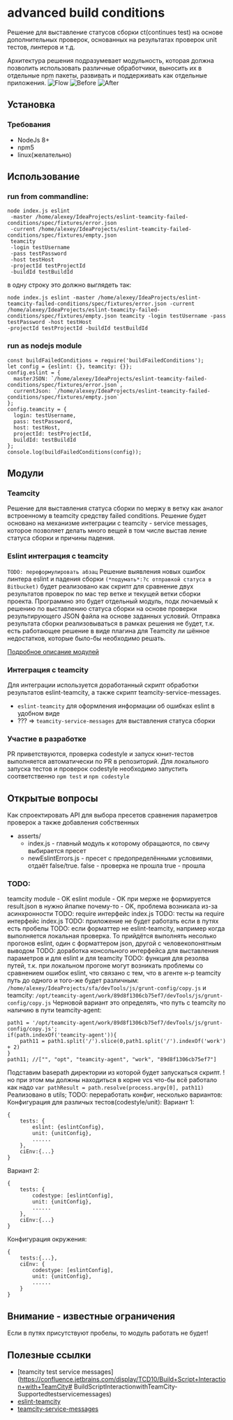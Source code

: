 # advanced build conditions
Решение для выставление статусов сборки ct(continues test) на основе дополнительных
проверок, основанных на результатах проверок unit тестов, линтеров и т.д.

Архитектура решения подразумевает модульность, которая должна позволить использовать
различные обработчики, выносить их в отдельные npm пакеты, развивать и поддерживать
как отдельные приложения.
![Flow](./img/flow.jpg)
![Before](./img/before.jpg)
![After](./img/after.jpg)
## Установка
### Требования
* NodeJs 8+
* npm5
* linux(желательно)
## Использование
### run from commandline:
```
node index.js eslint
 -master /home/alexey/IdeaProjects/eslint-teamcity-failed-conditions/spec/fixtures/error.json
 -current /home/alexey/IdeaProjects/eslint-teamcity-failed-conditions/spec/fixtures/empty.json
 teamcity
 -login testUsername
 -pass testPassword
 -host testHost
 -projectId testProjectId
 -buildId testBuildId
```
в одну строку это должно выглядеть так:
```
node index.js eslint -master /home/alexey/IdeaProjects/eslint-teamcity-failed-conditions/spec/fixtures/error.json -current 
/home/alexey/IdeaProjects/eslint-teamcity-failed-conditions/spec/fixtures/empty.json teamcity -login testUsername -pass testPassword -host testHost 
-projectId testProjectId -buildId testBuildId
```

### run as nodejs module
```
const buildFailedConditions = require('buildFailedConditions');
let config = {eslint: {}, teamcity: {}};
config.eslint = {
  masterJSON: `/home/alexey/IdeaProjects/eslint-teamcity-failed-conditions/spec/fixtures/error.json`,
  currentJson: `/home/alexey/IdeaProjects/eslint-teamcity-failed-conditions/spec/fixtures/empty.json`
};
config.teamcity = {
  login: testUsername,
  pass: testPassword,
  host: testHost,
  projectId: testProjectId,
  buildId: testBuildId
};
console.log(buildFailedConditions(config));
```
## Модули
### Teamcity
Решение для выставления статуса сборки по мержу в ветку как аналог встроенному
в teamcity средству failed conditions. Решение будет основано на механизме интеграции
с teamcity - service messages, которое позволяет делать много вещей в том числе выстав
ление статуса сборки и причины падения.

### Eslint интеграция с teamcity
`TODO: переформулировать абзац`
Решение выявления новых ошибок линтера eslint и падения сборки `(*подумать*:?с отправкой статуса в
Bitbucket)` будет реализовано как скрипт для сравнение двух результатов проверок по мас
тер ветке и текущей ветки сборки проекта. Программно это будет отдельный модуль, подк
лючаемый к решению по выставлению статуса сборки на основе проверки результирующего
JSON файла на основе заданных условий. Отправка результата сборки реализовываться в
рамках решения не будет, т.к. есть работающее решение в виде плагина для Teamcity ли
шённое недостатков, которые было-бы необходимо решать.

[Подробное описание модулей](./lib/README.md)

### Интеграция с teamcity
Для интеграции используется доработанный скрипт обработки результатов eslint-teamcity,
а также скрипт teamcity-service-messages.
* `eslint-teamcity` для оформления информации об ошибках eslint в удобном виде
* ??? => `teamcity-service-messages` для выставления статуса сборки

### Участие в разработке
PR приветствуются, проверка codestyle и запуск юнит-тестов выполняется автоматически
по PR в репозиторий. Для локального запуска тестов и проверок codestyle необходимо запустить
соответственно `npm test` и `npm codestyle`

## Открытые вопросы
Как спроектировать API для выбора пресетов сравнения параметров проверок а также добавления собственных
* asserts/
  * index.js - главный модуль к которому обращаются, по свичу выбирается пресет
  * newEslintErrors.js - пресет с предопределёнными условиями, отдаёт false/true. false - проверка не прошла
  true - прошла
  
### TODO:
teamcity module - OK
eslint module - OK
при мерже не формируется result.json в нужно йпапке почему-то - OK, проблема возникала из-за асинхронности
TODO: require интерфейс index.js
TODO: тесты на require интерфейс index.js
TODO: приложение не будет работать если в путях есть пробелы
TODO: если форматтер не eslint-teamcity, например когда выполняется локальная проверка. 
То прийдётся выполнять несолько прогонов eslint, один с форматтером json, другой с человекопонятным выводом
TODO: доработка консольного интерфейса для выставления параметров и для eslint и для teamcity
TODO: функция для резолва путей, т.к. при локальном прогоне могут возникать проблемы со сравнением ошибок eslint,
что связано с тем, что в агенте н-р teamcity путь до одного и того-же будет различным:
`/home/alexey/IdeaProjects/sfa/devTools/js/grunt-config/copy.js`
и teamcity:
`/opt/teamcity-agent/work/89d8f1306cb75ef7/devTools/js/grunt-config/copy.js`
Черновой вариант это определять, что путь с teamcity по наличию в пути teamcity-agent:
```
path1 = '/opt/teamcity-agent/work/89d8f1306cb75ef7/devTools/js/grunt-config/copy.js';
if(path.indexOf('teamcity-agent')){
    path11 = path1.split('/').slice(0,path1.split('/').indexOf('work') + 2)
}
path11; //["", "opt", "teamcity-agent", "work", "89d8f1306cb75ef7"]
```
Подставим basepath директории из которой будет запускаться скрипт.
! но при этом мы должны находиться в корне vcs что-бы всё работало как надо
`var pathResult = path.resolve(process.argv[0], path11)`
Реализовано в utils;
TODO: переработать конфиг, несколько вариантов:
Конфигурация для различых тестов(codestyle/unit):
Вариант 1:
```
{
    tests: {
        eslint: {eslintConfig},
        unit: {unitConfig},
        ......
    },
    ciEnv:{...}
}
```
Вариант 2:
```
{
    tests: {
        codestype: [eslintConfig],
        unit: {unitConfig},
        ......
    },
    ciEnv:{...}
}
```
Конфигурация окружения:
```
{
    tests:{...},
    ciEnv: {
        codestype: [eslintConfig],
        unit: {unitConfig},
        ......
    }
}
```
## Внимание - известные ограничения
Если в путях присутствуют пробелы, то модуль работать не будет!
  
## Полезные ссылки
* [teamcity test service messages](https://confluence.jetbrains.com/display/TCD10/Build+Script+Interaction+with+TeamCity# BuildScriptInteractionwithTeamCity-Supportedtestservicemessages)
* [eslint-teamcity](https://www.npmjs.com/package/eslint-teamcity)
* [teamcity-service-messages](https://github.com/pifantastic/teamcity-service-messages)
